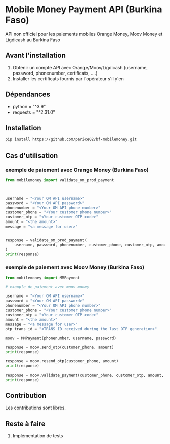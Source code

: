 # Mobile Money Payment API (Burkina Faso)

API non officiel pour les paiements mobiles Orange Money, Moov Money et Ligdicash au Burkina Faso


## Avant l'installation

1. Obtenir un compte API avec Orange/Moov/Ligdicash (username, password, phonenumber, certificats, ....)
2. Installer les certificats fournis par l'opérateur s'il y'en


## Dépendances

- python = "^3.9"
- requests = "^2.31.0"

## Installation

```bash
pip install https://github.com/parice02/bf-mobilemoney.git
```


## Cas d'utilisation

### exemple de paiement avec Orange Money (Burkina Faso)

```python
from mobilemoney import validate_om_prod_payment



username = "<Your OM API username>"
password = "<Your OM API password>"
phonenumber = "<Your OM API phone number>"
customer_phone = "<Your customer phone number>"
customer_otp = "<Your customer OTP code>"
amount = "<the amount>"
message = "<a message for user>"


response = validate_om_prod_payment(
    username, password, phonenumber, customer_phone, customer_otp, amount, message
)
print(response)
```


### exemple de paiement avec Moov Money (Burkina Faso)

```python
from mobilemoney import MMPayment

# exemple de paiement avec moov money

username = "<Your OM API username>"
password = "<Your OM API password>"
phonenumber = "<Your OM API phone number>"
customer_phone = "<Your customer phone number>"
customer_otp = "<Your customer OTP code>"
amount = "<the amount>"
message = "<a message for user>"
otp_trans_id = "<TRANS ID received during the last OTP generation>"

moov = MMPayment(phonenumber, username, password)

response = moov.send_otp(customer_phone, amount)
print(response)

response = moov.resend_otp(customer_phone, amount)
print(response)

response = moov.validate_payment(customer_phone, customer_otp, amount, message, otp_trans_id)
print(response)
```

## Contribution

Les contributions sont libres.


## Reste à faire

1. Implémentation de tests
